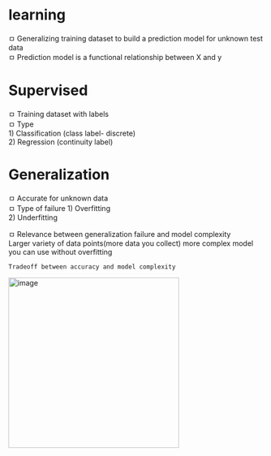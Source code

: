 # learning

ㅁ Generalizing training dataset to build a prediction model for unknown test data  
ㅁ Prediction model is a functional relationship between X and y  

# Supervised
 
ㅁ Training dataset with labels  
ㅁ Type   
        1) Classification (class label- discrete)  
        2) Regression (continuity label)  
    
# Generalization

ㅁ Accurate for unknown data  
ㅁ Type of failure
    1) Overfitting  
    2) Underfitting  

ㅁ Relevance between generalization failure and model complexity  
    Larger variety of data points(more data you collect) more complex model you can use without overfitting  

    Tradeoff between accuracy and model complexity  

<img width="336" alt="image" src="https://github.com/user-attachments/assets/7e965d59-2cef-4bb4-be45-58fbe3fc3076">
